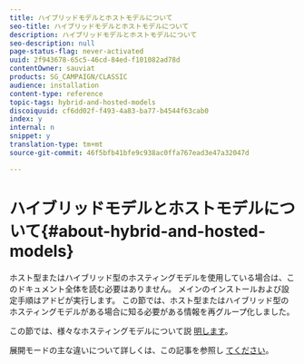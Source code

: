 ```yaml
---
title: ハイブリッドモデルとホストモデルについて
seo-title: ハイブリッドモデルとホストモデルについて
description: ハイブリッドモデルとホストモデルについて
seo-description: null
page-status-flag: never-activated
uuid: 2f943678-65c5-46cd-84ed-f101082ad78d
contentOwner: sauviat
products: SG_CAMPAIGN/CLASSIC
audience: installation
content-type: reference
topic-tags: hybrid-and-hosted-models
discoiquuid: cf6dd02f-f493-4a83-ba77-b4544f63cab0
index: y
internal: n
snippet: y
translation-type: tm+mt
source-git-commit: 46f5bfb41bfe9c938ac0ffa767ead3e47a32047d

---
```



# ハイブリッドモデルとホストモデルについて{#about-hybrid-and-hosted-models}

ホスト型またはハイブリッド型のホスティングモデルを使用している場合は、このドキュメント全体を読む必要はありません。 メインのインストールおよび設定手順はアドビが実行します。 この節では、ホスト型またはハイブリッド型のホスティングモデルがある場合に知る必要がある情報を再グループ化しました。

この節では、様々なホスティングモデルについて説 [明します](../../installation/using/hosting-models.md)。

展開モードの主な違いについて詳しくは、この記事を参照し [てください](https://helpx.adobe.com/campaign/kb/acc-on-prem-vs-hosted.html)。
